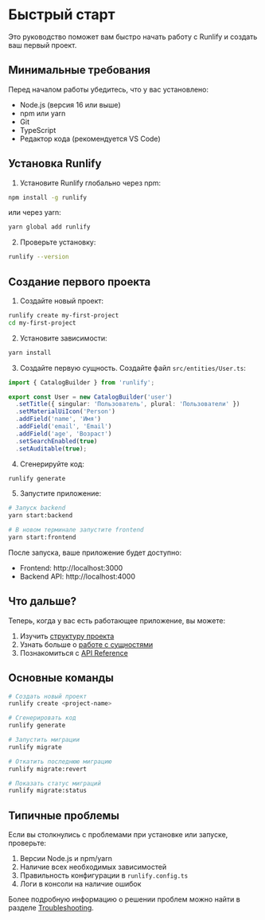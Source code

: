 # Быстрый старт

Это руководство поможет вам быстро начать работу с Runlify и создать ваш первый проект.

## Минимальные требования

Перед началом работы убедитесь, что у вас установлено:

- Node.js (версия 16 или выше)
- npm или yarn
- Git
- TypeScript
- Редактор кода (рекомендуется VS Code)

## Установка Runlify

1. Установите Runlify глобально через npm:

```bash
npm install -g runlify
```

или через yarn:

```bash
yarn global add runlify
```

2. Проверьте установку:

```bash
runlify --version
```

## Создание первого проекта

1. Создайте новый проект:

```bash
runlify create my-first-project
cd my-first-project
```

2. Установите зависимости:

```bash
yarn install
```

3. Создайте первую сущность. Создайте файл `src/entities/User.ts`:

```typescript
import { CatalogBuilder } from 'runlify';

export const User = new CatalogBuilder('user')
  .setTitle({ singular: 'Пользователь', plural: 'Пользователи' })
  .setMaterialUiIcon('Person')
  .addField('name', 'Имя')
  .addField('email', 'Email')
  .addField('age', 'Возраст')
  .setSearchEnabled(true)
  .setAuditable(true);
```

4. Сгенерируйте код:

```bash
runlify generate
```

5. Запустите приложение:

```bash
# Запуск backend
yarn start:backend

# В новом терминале запустите frontend
yarn start:frontend
```

После запуска, ваше приложение будет доступно:
- Frontend: http://localhost:3000
- Backend API: http://localhost:4000

## Что дальше?

Теперь, когда у вас есть работающее приложение, вы можете:

1. Изучить [структуру проекта](./04-project-structure.md)
2. Узнать больше о [работе с сущностями](./05-code-generation-guide.md)
3. Познакомиться с [API Reference](./06-api-reference.md)

## Основные команды

```bash
# Создать новый проект
runlify create <project-name>

# Сгенерировать код
runlify generate

# Запустить миграции
runlify migrate

# Откатить последнюю миграцию
runlify migrate:revert

# Показать статус миграций
runlify migrate:status
```

## Типичные проблемы

Если вы столкнулись с проблемами при установке или запуске, проверьте:

1. Версии Node.js и npm/yarn
2. Наличие всех необходимых зависимостей
3. Правильность конфигурации в `runlify.config.ts`
4. Логи в консоли на наличие ошибок

Более подробную информацию о решении проблем можно найти в разделе [Troubleshooting](./09-troubleshooting.md). 